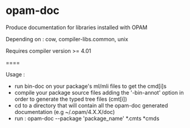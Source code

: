 opam-doc
=========

Produce documentation for libraries installed with OPAM

Depending on : cow, compiler-libs.common, unix

Requires compiler version >= 4.01

==== 

Usage : 
- run bin-doc on your package's ml/mli files to get the cmd[i]s
- compile your package source files adding the '-bin-annot' option in order to generate the typed tree files (cmt[i]) 
- cd to a directory that will contain all the opam-doc generated documentation (e.g ~/.opam/4.X.X/doc)
- run : opam-doc --package 'package_name' \*.cmts \*cmds